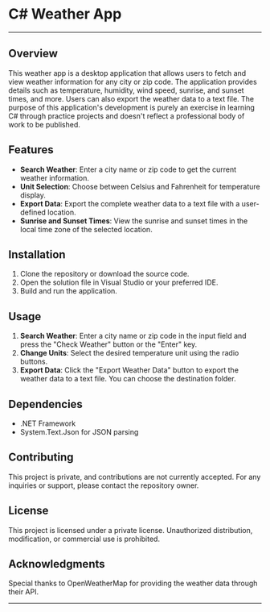 # C# Weather App

---

## Overview

This weather app is a desktop application that allows users to fetch and view weather information for any city or zip code. The application provides details such as temperature, humidity, wind speed, sunrise, and sunset times, and more. Users can also export the weather data to a text file.
The purpose of this application's development is purely an exercise in learning C# through practice projects and doesn't reflect a professional body of work to be published.

## Features

- **Search Weather**: Enter a city name or zip code to get the current weather information.
- **Unit Selection**: Choose between Celsius and Fahrenheit for temperature display.
- **Export Data**: Export the complete weather data to a text file with a user-defined location.
- **Sunrise and Sunset Times**: View the sunrise and sunset times in the local time zone of the selected location.

## Installation

1. Clone the repository or download the source code.
2. Open the solution file in Visual Studio or your preferred IDE.
3. Build and run the application.

## Usage

1. **Search Weather**: Enter a city name or zip code in the input field and press the "Check Weather" button or the "Enter" key.
2. **Change Units**: Select the desired temperature unit using the radio buttons.
3. **Export Data**: Click the "Export Weather Data" button to export the weather data to a text file. You can choose the destination folder.

## Dependencies

- .NET Framework
- System.Text.Json for JSON parsing

## Contributing

This project is private, and contributions are not currently accepted. For any inquiries or support, please contact the repository owner.

## License

This project is licensed under a private license. Unauthorized distribution, modification, or commercial use is prohibited.

## Acknowledgments

Special thanks to OpenWeatherMap for providing the weather data through their API.

---
